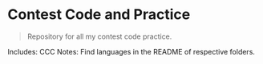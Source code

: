 # Contest Code and Practice

> Repository for all my contest code practice.

Includes: CCC
Notes: Find languages in the README of respective folders.
